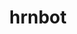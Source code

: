 ---
title: hrnbot
github: https://github.com/hrnbot
mode: light
transition: 1s
score: 71.6
archetype:
- Badges | Tags | Icons
---